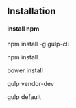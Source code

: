 ## Installation

#### install npm

npm install -g gulp-cli

npm install

bower install

gulp vendor-dev

gulp default
